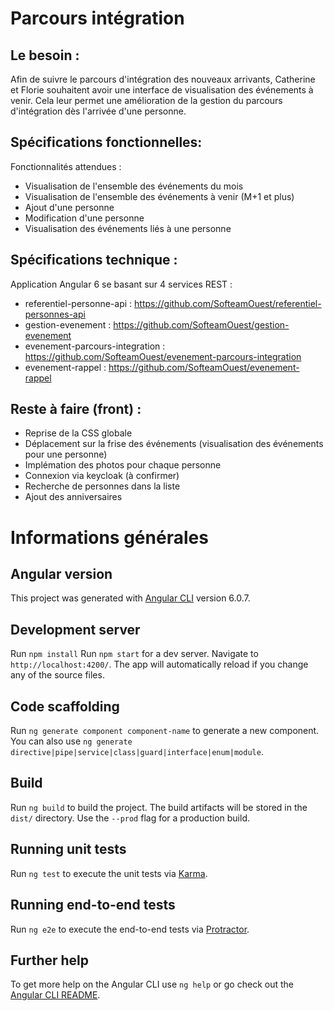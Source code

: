 # Parcours intégration
## Le besoin :
 
Afin de suivre le parcours d'intégration des nouveaux arrivants, Catherine et Florie souhaitent avoir une interface de visualisation des événements à venir. Cela leur permet une amélioration de la gestion du parcours d'intégration dès l'arrivée d'une personne. 

## Spécifications fonctionnelles:

Fonctionnalités attendues :
- Visualisation de l'ensemble des événements du mois
- Visualisation de l'ensemble des événements à venir (M+1 et plus)
- Ajout d'une personne 
- Modification d'une personne
- Visualisation des événements liés à une personne

## Spécifications technique :

Application Angular 6 se basant sur 4 services REST :
- referentiel-personne-api : https://github.com/SofteamOuest/referentiel-personnes-api
- gestion-evenement : https://github.com/SofteamOuest/gestion-evenement
- evenement-parcours-integration : https://github.com/SofteamOuest/evenement-parcours-integration
- evenement-rappel : https://github.com/SofteamOuest/evenement-rappel

## Reste à faire (front) :
- Reprise de la CSS globale
- Déplacement sur la frise des événements (visualisation des événements pour une personne)
- Implémation des photos pour chaque personne
- Connexion via keycloak (à confirmer)
- Recherche de personnes dans la liste
- Ajout des anniversaires


# Informations générales
## Angular version
This project was generated with [Angular CLI](https://github.com/angular/angular-cli) version 6.0.7.

## Development server
Run `npm install`
Run `npm start` for a dev server. Navigate to `http://localhost:4200/`. The app will automatically reload if you change any of the source files.

## Code scaffolding

Run `ng generate component component-name` to generate a new component. You can also use `ng generate directive|pipe|service|class|guard|interface|enum|module`.

## Build

Run `ng build` to build the project. The build artifacts will be stored in the `dist/` directory. Use the `--prod` flag for a production build.

## Running unit tests

Run `ng test` to execute the unit tests via [Karma](https://karma-runner.github.io).

## Running end-to-end tests

Run `ng e2e` to execute the end-to-end tests via [Protractor](http://www.protractortest.org/).

## Further help

To get more help on the Angular CLI use `ng help` or go check out the [Angular CLI README](https://github.com/angular/angular-cli/blob/master/README.md).
